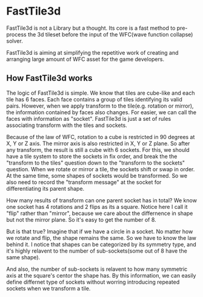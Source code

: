 # FastTile3d
FastTile3d is not a Library but a thought. Its core is a fast method to pre-process the 3d tileset before the input of the WFC(wave function collapse) solver.

FastTile3d is aiming at simplifying the repetitive work of creating and arranging large amount of WFC asset for the game developers.
## How FastTile3d works
The logic of FastTile3d is simple. We know that tiles are cube-like and each tile has 6 faces. Each face contains a group of tiles identifying its valid pairs. However, when we apply transform to the tile(e.g. rotation or mirror), the information contained by faces also changes. For easier, we can call the faces with information as "socket". FastTile3d is just a set of rules associating transform with the tiles and sockets.

Because of the law of WFC, rotation to a cube is restricted in 90 degrees at X, Y or Z axis. The mirror axis is also restricted in X, Y or Z plane. So after any transform, the result is still a cube with 6 sockets. For this, we should have a tile system to store the sockets in fix order, and break the the "transform to the tiles" question down to the "transform to the sockets" question. When we rotate or mirror a tile, the sockets shift or swap in order. At the same time, some shapes of sockets would be transformed. So we also need to record the "transform message" at the socket for differentiating its parent shape.

How many results of transform can one parent socket has in total? We know one socket has 4 rotations and 2 flips as its a square. Notice here I call it "flip" rather than "mirror", because we care about the differnence in shape but not the mirror plane. So it's easy to get the number of 8. 

But is that true? Imagine that if we have a circle in a socket. No matter how we rotate and flip, the shape remains the same. So we have to know the law behind it. I notice that shapes can be categorized by its symmetry type, and it's highly relavent to the number of sub-sockets(some out of 8 have the same shape).

And also, the number of sub-sockets is relavent to how many symmetric axis at the square's centor the shape has. By this information, we can easily define differnet type of sockets without worring introducing repeated sockets when we transform a tile.


